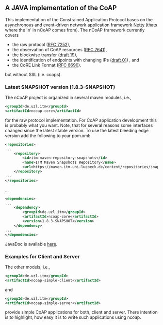 ## A JAVA implementation of the CoAP

This implementation of the Constrained Application Protocol bases on the asynchronous and event-driven network
application framework [Netty](http://netty.io) (thats where the 'n' in nCoAP comes from). The nCoAP framework
currently covers

* the raw protocol ([RFC 7252](https://tools.ietf.org/html/rfc7252)),
* the observation of CoAP resources ([RFC 7641](https://tools.ietf.org/html/rfc7641)),
* the blockwise transfer ([draft 19](https://tools.ietf.org/html/draft-ietf-core-block-19)),
* the identification of endpoints with changing IPs
([draft 01](https://tools.ietf.org/html/draft-kleine-core-coap-endpoint-id-01)) , and
* the CoRE Link Format ([RFC 6690](https://tools.ietf.org/html/rfc6690)).

but without SSL (i.e. coaps). 

### Latest SNAPSHOT version (1.8.3-SNAPSHOT)

The nCoAP project is organized in several maven modules, i.e.,

```xml
<groupId>de.uzl.itm</groupId>
<artifactId>ncoap-core</artifactId>
```

for the raw protocol implementation. For CoAP application development this is probably what you want. Note, that for
several reasons some interfaces changed since the latest stable version. To use the latest bleeding edge version
add the following to your pom.xml:

```xml
<repositories>
...
    <repository>
        <id>itm-maven-repository-snapshots</id>
        <name>ITM Maven Snapshots Repository</name>
        <url>https://maven.itm.uni-luebeck.de/content/repositories/snapshots</url>
    </repository>
...
</repositories>
```

...

```xml
<dependencies>
...
    <dependency>
        <groupId>de.uzl.itm</groupId>
        <artifactId>ncoap-core</artifactId>
        <version>1.8.3-SNAPSHOT</version>
    </dependency>
...
</dependencies>
```

JavaDoc is available [here](https://media.itm.uni-luebeck.de/people/kleine/javadoc/ncoap-core/1.8.3-SNAPSHOT/).


### Examples for Client and Server 

The other models, i.e.,

```xml
<groupId>de.uzl.itm</groupId>
<artifactId>ncoap-simple-client</artifactId>
```

and

```xml
<groupId>de.uzl.itm</groupId>
<artifactId>ncoap-simple-server</artifactId>
```

provide simple CoAP applications for both, client and server. There intention is to highlight, how easy it is to
write such applications using ncoap.